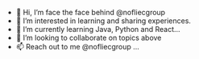 - 👋 Hi, I’m face the face behind @nofliecgroup
- 👀 I’m interested in learning and sharing experiences.
- 🌱 I’m currently learning Java, Python and React...
- 💞️ I’m looking to collaborate on topics above
- 📫 Reach out to me @nofliecgroup ...

<!---
nofliecgroup/nofliecgroup is a ✨ special ✨ repository because its `README.md` (this file) appears on your GitHub profile.
You can click the Preview link to take a look at your changes.
--->

